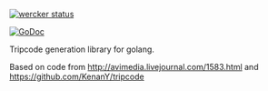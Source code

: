 [![wercker status](https://app.wercker.com/status/28206e111a8436a88af297f075ed8005/m/ "wercker status")](https://app.wercker.com/project/bykey/28206e111a8436a88af297f075ed8005)

[![GoDoc](https://godoc.org/github.com/aquilax/tripcode?status.png)](https://godoc.org/github.com/aquilax/tripcode)

Tripcode generation library for golang.

Based on code from http://avimedia.livejournal.com/1583.html and https://github.com/KenanY/tripcode
